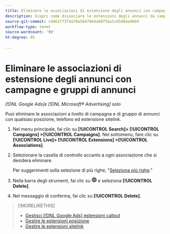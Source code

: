 ```yaml
---
title: Eliminare le associazioni di estensione degli annunci con campagne e gruppi di annunci
description: Scopri come dissociare le estensioni degli annunci da campagne e gruppi di annunci.
source-git-commit: cd461f73f4a70a5647844a6075ba1c65d64a9b04
workflow-type: tm+mt
source-wordcount: '99'
ht-degree: 0%

---
```


# Eliminare le associazioni di estensione degli annunci con campagne e gruppi di annunci

*[!DNL Google Ads]e [!DNL Microsoft® Advertising] solo*

Puoi eliminare le associazioni a livello di campagna e di gruppo di annunci con qualsiasi posizione, telefono ed estensione sitelink.

1. Nel menu principale, fai clic su **[!UICONTROL Search]> [!UICONTROL Campaigns] >[!UICONTROL Campaigns]**. Nei sottomenu, fare clic su **[!UICONTROL Live]> [!UICONTROL Extensions] >[!UICONTROL Associations]**.

1. Selezionare la casella di controllo accanto a ogni associazione che si desidera eliminare.

   Per suggerimenti sulla selezione di più righe, &quot;[Seleziona più righe](/help/search-social-commerce/common-tasks/navigation-editing-selection/multiple-rows-select.md).&quot;

1. Nella barra degli strumenti, fai clic su ![Altro](/help/search-social-commerce/assets/more.png "Altro") e seleziona **[!UICONTROL Delete]**.

1. Nel messaggio di conferma, fai clic su **[!UICONTROL Delete]**.

>[!MORELIKETHIS]
>
>* [Gestisci [!DNL Google Ads] estensioni callout](/help/search-social-commerce/campaign-management/campaigns/callout-extension-manage.md)
>* [Gestire le estensioni posizione](location-extension-manage.md)
>* [Gestire le estensioni sitelink](sitelink-extension-manage.md)

